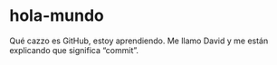 # hola-mundo
Qué cazzo es GitHub, estoy aprendiendo.
Me llamo David y me están explicando que significa “commit”.

